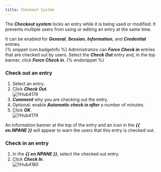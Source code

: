 ```yaml
---
title: Checkout System
---
```

The ***Checkout system*** locks an entry while it is being used or modified. It prevents multiple users from using or editing an entry at the same time.  

It can be enabled for ***General***, ***Session***, ***Information***, and ***Credential*** entries.  
{% snippet icon.badgeInfo %} 
Administrators can ***Force Check in*** entries that are checked out by users. Select the ***Check Out*** entry and, in the top banner, click ***Force Check in***. 
{% endsnippet %}
 
### Check out an entry 

1. Select an entry. 
1. Click ***Check Out***.  
![!!Hub4178](https://webdevolutions.azureedge.net/docs/en/hub/Hub4178.png) 
1. ***Comment*** why you are checking out the entry. 
1. Optional: enable ***Automatic check in after*** a number of minutes. 
1. Click ***OK***.  
![!!Hub4179](https://webdevolutions.azureedge.net/docs/en/hub/Hub4179.png)  

An information banner at the top of the entry and an icon in the ***{{ en.NPANE }}*** will appear to warn the users that this entry is checked out. 

### Check in an entry 

1. In the ***{{ en.NPANE }}***, select the checked out entry. 
1. Click ***Check In***.  
![!!Hub4180](https://webdevolutions.azureedge.net/docs/en/hub/Hub4180.png) 

